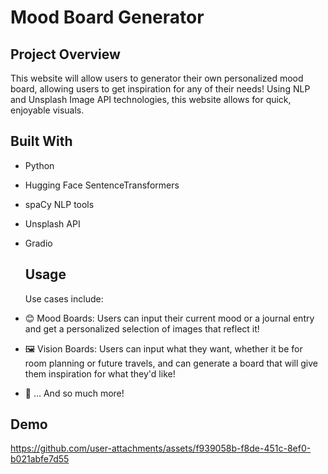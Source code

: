 # Mood Board Generator

## Project Overview

This website will allow users to generator their own personalized mood board, allowing users to get inspiration for any of their needs! Using NLP and Unsplash Image API technologies, this website allows for quick, enjoyable visuals.

## Built With

- Python
- Hugging Face SentenceTransformers
- spaCy NLP tools
- Unsplash API
- Gradio

  ## Usage
  
  Use cases include:
- 😊 Mood Boards: Users can input their current mood or a journal entry and get a personalized selection of images that reflect it!
- 🖼️ Vision Boards: Users can input what they want, whether it be for room planning or future travels, and can generate a board that will give them inspiration for what they'd like!
- 💭 ... And so much more!

## Demo

https://github.com/user-attachments/assets/f939058b-f8de-451c-8ef0-b021abfe7d55

